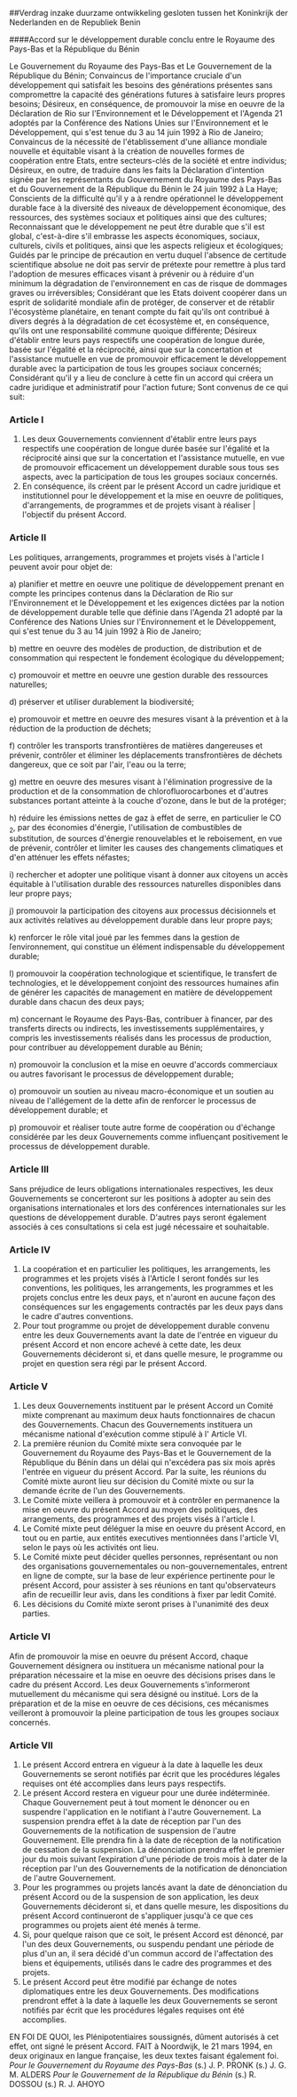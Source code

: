 <meta http-equiv='Content-Type' content='text/html; charset=utf-8' />

##Verdrag inzake duurzame ontwikkeling gesloten tussen het Koninkrijk der Nederlanden en de Republiek Benin

####Accord sur le développement durable conclu entre le Royaume des Pays-Bas et la République du Bénin

Le Gouvernement du Royaume des Pays-Bas et Le Gouvernement de la République du Bénin; Convaincus de l'importance cruciale d'un développement qui satisfait les besoins des générations présentes sans compromettre la capacité des générations futures à satisfaire leurs propres besoins; Désireux, en conséquence, de promouvoir la mise en oeuvre de la Déclaration de Rio sur l'Environnement et le Développement et l'Agenda 21 adoptés par la Conférence des Nations Unies sur l'Environnement et le Développement, qui s'est tenue du 3 au 14 juin 1992 à Rio de Janeiro; Convaincus de la nécessité de l'établissement d'une alliance mondiale nouvelle et équitable visant à la création de nouvelles formes de coopération entre Etats, entre secteurs-clés de la société et entre individus; Désireux, en outre, de traduire dans les faits la Déclaration d'intention signée par les représentants du Gouvernement du Royaume des Pays-Bas et du Gouvernement de la République du Bénin le 24 juin 1992 à La Haye; Conscients de la difficulté qu'il y a à rendre opérationnel le développement durable face à la diversité des niveaux de développement économique, des ressources, des systèmes sociaux et politiques ainsi que des cultures; Reconnaissant que le développement ne peut être durable que s'il est global, c'est-à-dire s'il embrasse les aspects économiques, sociaux, culturels, civils et politiques, ainsi que les aspects religieux et écologiques; Guidés par le principe de précaution en vertu duquel l'absence de certitude scientifique absolue ne doit pas servir de prétexte pour remettre à plus tard l'adoption de mesures efficaces visant à prévenir ou à réduire d'un minimum la dégradation de l'environnement en cas de risque de dommages graves ou irréversibles; Considérant que les Etats doivent coopérer dans un esprit de solidarité mondiale afin de protéger, de conserver et de rétablir l'écosystème planétaire, en tenant compte du fait qu'ils ont contribué à divers degrés à la dégradation de cet écosystème et, en conséquence, qu'ils ont une responsabilité commune quoique différente; Désireux d'établir entre leurs pays respectifs une coopération de longue durée, basée sur l'égalité et la réciprocité, ainsi que sur la concertation et l'assistance mutuelle en vue de promouvoir efficacement le développement durable avec la participation de tous les groupes sociaux concernés; Considérant qu'il y a lieu de conclure à cette fin un accord qui créera un cadre juridique et administratif pour l'action future; Sont convenus de ce qui suit:    

### Article  I  

1.  Les deux Gouvernements conviennent d'établir entre leurs pays respectifs une coopération de longue durée basée sur l'égalité et la réciprocité ainsi que sur la concertation et l'assistance mutuelle, en vue de promouvoir efficacement un développement durable sous tous ses aspects, avec la participation de tous les groupes sociaux concernés.   
2.  En conséquence, ils créent par le présent Accord un cadre juridique et institutionnel pour le développement et la mise en oeuvre de politiques, d'arrangements, de programmes et de projets visant à réaliser | l'objectif du présent Accord.   

### Article  II  

Les politiques, arrangements, programmes et projets visés à l'article I peuvent avoir pour objet de: 

a) planifier et mettre en oeuvre une politique de développement prenant en compte les principes contenus dans la Déclaration de Rio sur l'Environnement et le Développement et les exigences dictées par la notion de développement durable telle que définie dans l'Agenda 21 adopté par la Conférence des Nations Unies sur l'Environnement et le Développement, qui s'est tenue du 3 au 14 juin 1992 à Rio de Janeiro;  

b) mettre en oeuvre des modèles de production, de distribution et de consommation qui respectent le fondement écologique du développement;  

c) promouvoir et mettre en oeuvre une gestion durable des ressources naturelles;  

d) préserver et utiliser durablement la biodiversité;  

e) promouvoir et mettre en oeuvre des mesures visant à la prévention et à la réduction de la production de déchets;  

f) contrôler les transports transfrontières de matières dangereuses et prévenir, contrôler et éliminer les déplacements transfrontières de déchets dangereux, que ce soit par l'air, l'eau ou la terre;  

g) mettre en oeuvre des mesures visant à l'élimination progressive de la production et de la consommation de chlorofluorocarbones et d'autres substances portant atteinte à la couche d'ozone, dans le but de la protéger;  

h) réduire les émissions nettes de gaz à effet de serre, en particulier le CO <sub>2</sub>, par des économies d'énergie, l'utilisation de combustibles de substitution, de sources d'énergie renouvelables et le reboisement, en vue de prévenir, contrôler et limiter les causes des changements climatiques et d'en atténuer les effets néfastes;  

i) rechercher et adopter une politique visant à donner aux citoyens un accès équitable à l'utilisation durable des ressources naturelles disponibles dans leur propre pays;  

j) promouvoir la participation des citoyens aux processus décisionnels et aux activités relatives au développement durable dans leur propre pays;  

k) renforcer le rôle vital joué par les femmes dans la gestion de ľenvironnement, qui constitue un élément indispensable du développement durable;  

l) promouvoir la coopération technologique et scientifique, le transfert de technologies, et le développement conjoint des ressources humaines afin de générer les capacités de management en matière de développement durable dans chacun des deux pays;  

m) concernant le Royaume des Pays-Bas, contribuer à financer, par des transferts directs ou indirects, les investissements supplémentaires, y compris les investissements réalisés dans les processus de production, pour contribuer au développement durable au Bénin;  

n) promouvoir la conclusion et la mise en oeuvre d'accords commerciaux ou autres favorisant le processus de développement durable;  

o) promouvoir un soutien au niveau macro-économique et un soutien au niveau de l'allégement de la dette afin de renforcer le processus de développement durable; et  

p) promouvoir et réaliser toute autre forme de coopération ou d'échange considérée par les deux Gouvernements comme influençant positivement le processus de développement durable.    

### Article  III  

Sans préjudice de leurs obligations internationales respectives, les deux Gouvernements se concerteront sur les positions à adopter au sein des organisations internationales et lors des conférences internationales sur les questions de développement durable. D'autres pays seront également associés à ces consultations si cela est jugé nécessaire et souhaitable.  

### Article  IV  

1.  La coopération et en particulier les politiques, les arrangements, les programmes et les projets visés à l'Article I seront fondés sur les conventions, les politiques, les arrangements, les programmes et les projets conclus entre les deux pays, et n'auront en aucune façon des conséquences sur les engagements contractés par les deux pays dans le cadre d'autres conventions.   
2.  Pour tout programme ou projet de développement durable convenu entre les deux Gouvernements avant la date de l'entrée en vigueur du présent Accord et non encore achevé à cette date, les deux Gouvernements décideront si, et dans quelle mesure, le programme ou projet en question sera régi par le présent Accord.   

### Article  V  

1.  Les deux Gouvernements instituent par le présent Accord un Comité mixte comprenant au maximum deux hauts fonctionnaires de chacun des Gouvernements. Chacun des Gouvernements instituera un mécanisme national d'exécution comme stipulé à l' Article VI.   
2.  La première réunion du Comité mixte sera convoquée par le Gouvernement du Royaume des Pays-Bas et le Gouvernement de la République du Bénin dans un délai qui n'excédera pas six mois après l'entrée en vigueur du présent Accord. Par la suite, les réunions du Comité mixte auront lieu sur décision du Comité mixte ou sur la demande écrite de l'un des Gouvernements.   
3.  Le Comité mixte veillera à promouvoir et à contrôler en permanence la mise en oeuvre du présent Accord au moyen des politiques, des arrangements, des programmes et des projets visés à l'article I.   
4.  Le Comité mixte peut déléguer la mise en oeuvre du présent Accord, en tout ou en partie, aux entités executives mentionnées dans l'article VI, selon le pays où les activités ont lieu.   
5.  Le Comité mixte peut décider quelles personnes, représentant ou non des organisations gouvernementales ou non-gouvernementales, entrent en ligne de compte, sur la base de leur expérience pertinente pour le présent Accord, pour assister à ses réunions en tant qu'observateurs afin de recueillir leur avis, dans les conditions à fixer par ledit Comité.   
6.  Les décisions du Comité mixte seront prises à l'unanimité des deux parties.   

### Article  VI  

Afin de promouvoir la mise en oeuvre du présent Accord, chaque Gouvernement désignera ou instituera un mécanisme national pour la préparation nécessaire et la mise en oeuvre des décisions prises dans le cadre du présent Accord. Les deux Gouvernements s'informeront mutuellement du mécanisme qui sera désigné ou institué. Lors de la préparation et de la mise en oeuvre de ces décisions, ces mécanismes veilleront à promouvoir la pleine participation de tous les groupes sociaux concernés.  

### Article  VII  

1.  Le présent Accord entrera en vigueur à la date à laquelle les deux Gouvernements se seront notifiés par écrit que les procédures légales requises ont été accomplies dans leurs pays respectifs.   
2.  Le présent Accord restera en vigueur pour une durée indéterminée. Chaque Gouvernement peut à tout moment le dénoncer ou en suspendre l'application en le notifiant à l'autre Gouvernement. La suspension prendra effet à la date de réception par l'un des Gouvernements de la notification de suspension de l'autre Gouvernement. Elle prendra fin à la date de réception de la notification de cessation de la suspension. La dénonciation prendra effet le premier jour du mois suivant ľexpiration d'une période de trois mois à dater de la réception par l'un des Gouvernements de la notification de dénonciation de l'autre Gouvernement.   
3.  Pour les programmes ou projets lancés avant la date de dénonciation du présent Accord ou de la suspension de son application, les deux Gouvernements décideront si, et dans quelle mesure, les dispositions du présent Accord continueront de s'appliquer jusqu'à ce que ces programmes ou projets aient été menés à terme.   
4.  Si, pour quelque raison que ce soit, le présent Accord est dénoncé, par l'un des deux Gouvernements, ou suspendu pendant une période de plus d'un an, il sera décidé d'un commun accord de l'affectation des biens et équipements, utilisés dans le cadre des programmes et des projets.   
5.  Le présent Accord peut être modifié par échange de notes diplomatiques entre les deux Gouvernements. Des modifications prendront effet à la date à laquelle les deux Gouvernements se seront notifiés par écrit que les procédures légales requises ont été accomplies.   

EN FOI DE QUOI, les Plénipotentiaires soussignés, dûment autorisés à cet effet, ont signé le présent Accord. FAIT à Noordwijk, le 21 mars 1994, en deux originaux en langue française, les deux textes faisant également foi.  *Pour le Gouvernement du Royaume des Pays-Bas*  (s.) J. P. PRONK (s.) J. G. M. ALDERS  *Pour le Gouvernement de la République du Bénin*  (s.) R. DOSSOU (s.) R. J. AHOYO  

